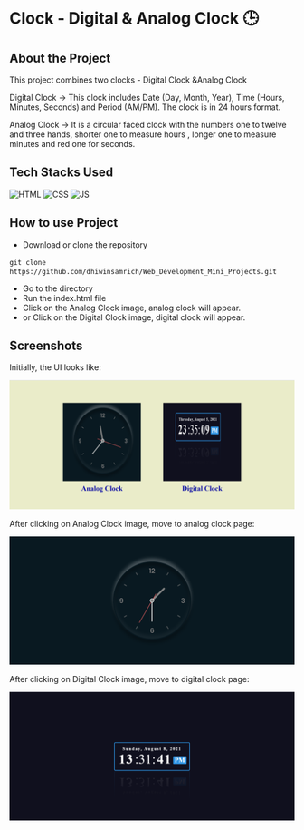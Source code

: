 # Clock - Digital & Analog Clock  :clock3: 

## About the Project
This project combines two clocks - Digital Clock &Analog Clock

Digital Clock -> This clock includes Date (Day, Month, Year), Time (Hours, Minutes, Seconds) and Period (AM/PM). The clock is in 24 hours format.

Analog Clock -> It is a circular faced clock with the numbers one to twelve and three hands, shorter one to measure hours , longer one to measure minutes and red one for seconds.

## Tech Stacks Used

![HTML](https://img.shields.io/badge/html5%20-%23E34F26.svg?&style=for-the-badge&logo=html5&logoColor=white)
![CSS](https://img.shields.io/badge/css3%20-%231572B6.svg?&style=for-the-badge&logo=css3&logoColor=white)
![JS](https://img.shields.io/badge/javascript%20-%23323330.svg?&style=for-the-badge&logo=javascript&logoColor=%23F7DF1E)


## How to use Project


- Download or clone the repository

```
git clone https://github.com/dhiwinsamrich/Web_Development_Mini_Projects.git
```

- Go to the directory
- Run the index.html file
- Click on the Analog Clock image, analog clock will appear.
- or Click on the Digital Clock image, digital clock will appear.

## Screenshots

Initially, the UI looks like:

<img src="./Screenshots/ss3.png" />

After clicking on Analog Clock image, move to analog clock page:

<img src="./Screenshots/ss1.png" />

After clicking on Digital Clock image, move to digital clock page:

<img src="./Screenshots/ss2.png" />